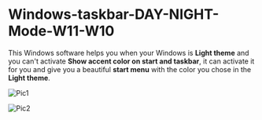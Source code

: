 # Windows-taskbar-DAY-NIGHT-Mode-W11-W10
This Windows software helps you when your Windows is **Light theme** and you can't activate __Show accent color on start and taskbar__, it can activate it for you and give you a beautiful **start menu** with the color you chose in the **Light theme**. 

![Pic1](https://github.com/alirezaabbasi-dev/Windows-taskbar-DAY-NIGHT-Mode-W11---W10-/assets/133563624/8b2f88c6-b5ac-4770-8cbf-cd4177d7b807) 

![Pic2](https://github.com/alirezaabbasi-dev/Windows-taskbar-DAY-NIGHT-Mode-W11---W10-/assets/133563624/aa094f25-be6b-4188-8427-ebeaa3367879)
